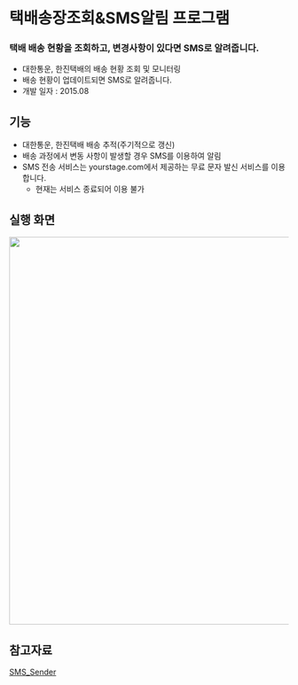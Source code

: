 # 택배송장조회&SMS알림 프로그램

### 택배 배송 현황을 조회하고, 변경사항이 있다면 SMS로 알려줍니다.
- 대한통운, 한진택배의 배송 현황 조회 및 모니터링
- 배송 현황이 업데이트되면 SMS로 알려줍니다.
- 개발 일자 : 2015.08

## 기능
- 대한통운, 한진택배 배송 추적(주기적으로 갱신)
- 배송 과정에서 변동 사항이 발생할 경우 SMS를 이용하여 알림
- SMS 전송 서비스는 yourstage.com에서 제공하는 무료 문자 발신 서비스를 이용합니다.
  - 현재는 서비스 종료되어 이용 불가

## 실행 화면
<img src="https://github.com/ehn1225/Projects/assets/5174517/2154c1ee-46f5-4236-bff4-dc7397eaabbb" width="700"/>

## 참고자료
[SMS_Sender](https://github.com/ehn1225/Projects/tree/master/SMS_Sender)
